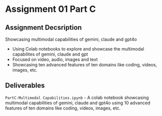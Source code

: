 # Assignment 01 Part C

## Assignment Decsription

Showcasing multimodal capabilities of gemini, claude and gpt4o
- Using Colab notebooks to explore and showcase the multimodal capabilites of gemini, claude and gpt
- Focused on video, audio, images and text
- Showcasing ten advanced features of ten domains like coding, videos, images, etc.

## Deliverables
`PartC-Multimodal Capabilities.ipynb` - A colab notebook showcasing multimodal capabilities of gemini, claude and gpt4o using 10 advanced features of ten domains like coding, videos, images, etc.
